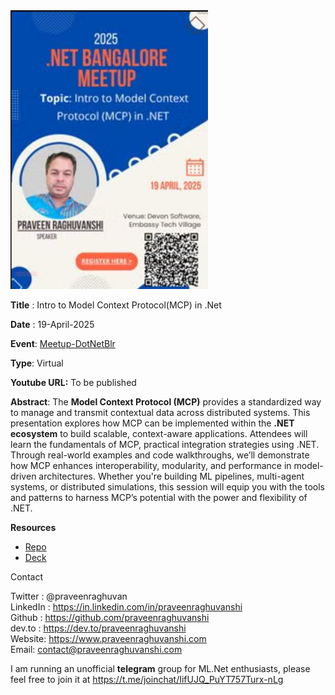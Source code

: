<img src="assets\mcpdotneblr-poster.png" alt="Developer Week" style="zoom:80%;" />

**Title** : Intro to Model Context Protocol(MCP) in .Net

**Date** : 19-April-2025

**Event**: [Meetup-DotNetBlr](https://www.meetup.com/dotnetblr/events/306787442/)

**Type**: Virtual

**Youtube URL:** To be published

**Abstract**: The **Model Context Protocol (MCP)** provides a standardized way to manage and transmit contextual data across distributed systems. This presentation explores how MCP can be implemented within the **.NET ecosystem** to build scalable, context-aware applications. Attendees will learn the fundamentals of MCP, practical integration strategies using .NET. Through real-world examples and code walkthroughs, we’ll demonstrate how MCP enhances interoperability, modularity, and performance in model-driven architectures. Whether you're building ML pipelines, multi-agent systems, or distributed simulations, this session will equip you with the tools and patterns to harness MCP’s potential with the power and flexibility of .NET.

**Resources**

- [Repo](https://github.com/praveenraghuvanshi/tech-sessions/tree/master/19042025-MCP-dotnet-dotnetblr)
- [Deck](Intro-to-Model-Context-Protocol-MCP.pdf) 

Contact

Twitter : @praveenraghuvan\
LinkedIn : https://in.linkedin.com/in/praveenraghuvanshi \
Github : https://github.com/praveenraghuvanshi \
dev.to : https://dev.to/praveenraghuvanshi \
Website: https://www.praveenraghuvanshi.com \
Email: contact@praveenraghuvanshi.com 

I am running an unofficial **telegram** group for ML.Net enthusiasts, please feel free to join it at https://t.me/joinchat/IifUJQ_PuYT757Turx-nLg



